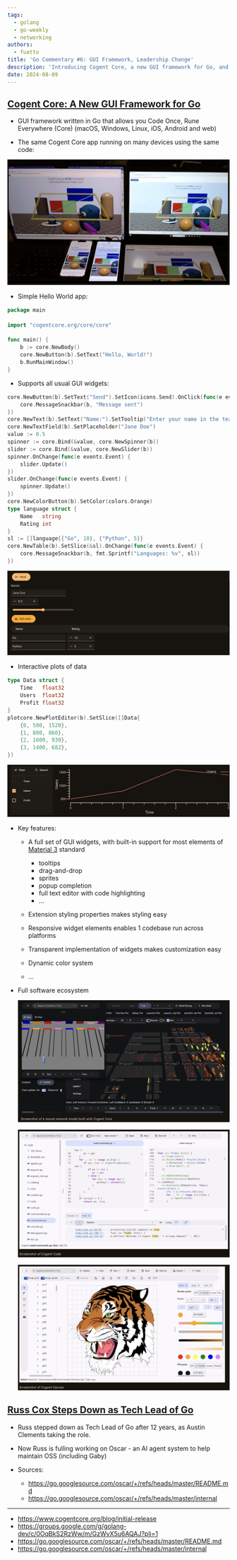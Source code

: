 ```yaml
---
tags:
  - golang
  - go-weekly
  - networking
authors:
  - fuatto
title: 'Go Commentary #6: GUI Framework, Leadership Change'
description: 'Introducing Cogent Core, a new GUI framework for Go, and announcing Russ Cox stepping down as Tech Lead of Go after 12 years.'
date: 2024-08-09
---
```


## [Cogent Core: A New GUI Framework for Go](https://www.cogentcore.org/blog/initial-release)

- GUI framework written in Go that allows you Code Once, Rune Everywhere (Core) (macOS, Windows, Linux, iOS, Android and web)

- The same Cogent Core app running on many devices using the same code:

![](assets/cogent-core-multi-devices.png)

- Simple Hello World app:

```go
package main

import "cogentcore.org/core/core"

func main() {
	b := core.NewBody()
	core.NewButton(b).SetText("Hello, World!")
	b.RunMainWindow()
}
```

- Supports all usual GUI widgets:

```go
core.NewButton(b).SetText("Send").SetIcon(icons.Send).OnClick(func(e events.Event) {
	core.MessageSnackbar(b, "Message sent")
})
core.NewText(b).SetText("Name:").SetTooltip("Enter your name in the text field")
core.NewTextField(b).SetPlaceholder("Jane Doe")
value := 0.5
spinner := core.Bind(&value, core.NewSpinner(b))
slider := core.Bind(&value, core.NewSlider(b))
spinner.OnChange(func(e events.Event) {
	slider.Update()
})
slider.OnChange(func(e events.Event) {
	spinner.Update()
})
core.NewColorButton(b).SetColor(colors.Orange)
type language struct {
	Name   string
	Rating int
}
sl := []language{{"Go", 10}, {"Python", 5}}
core.NewTable(b).SetSlice(&sl).OnChange(func(e events.Event) {
	core.MessageSnackbar(b, fmt.Sprintf("Languages: %v", sl))
})
```

![](assets/cogent-core-widgets.png)

- Interactive plots of data

```go
type Data struct {
	Time   float32
	Users  float32
	Profit float32
}
plotcore.NewPlotEditor(b).SetSlice([]Data{
	{0, 500, 1520},
	{1, 800, 860},
	{2, 1600, 930},
	{3, 1400, 682},
})
```

![](assets/cogent-core-plots.png)

- Key features:

  - A full set of GUI widgets, with built-in support for most elements of [Material 3](https://m3.material.io/) standard

    - tooltips
    - drag-and-drop
    - sprites
    - popup completion
    - full text editor with code highlighting
    - ...

  - Extension styling properties makes styling easy

  - Responsive widget elements enables 1 codebase run across platforms

  - Transparent implementation of widgets makes customization easy

  - Dynamic color system

  - ...

- Full software ecosystem

  ![](assets/cogent-core-neural-network.png)

  ![](assets/cogent-core-cogent-code.png)

  ![](assets/cogent-core-cogent-canvas.png)

## [Russ Cox Steps Down as Tech Lead of Go](https://groups.google.com/g/golang-dev/c/0OqBkS2RzWw/m/GzWvX5u6AQAJ?pli=1)

- Russ stepped down as Tech Lead of Go after 12 years, as Austin Clements taking the role.

- Now Russ is fulling working on Oscar - an AI agent system to help maintain OSS (including Gaby)

- Sources:
  - https://go.googlesource.com/oscar/+/refs/heads/master/README.md
  - https://go.googlesource.com/oscar/+/refs/heads/master/internal

---

- https://www.cogentcore.org/blog/initial-release
- https://groups.google.com/g/golang-dev/c/0OqBkS2RzWw/m/GzWvX5u6AQAJ?pli=1
- https://go.googlesource.com/oscar/+/refs/heads/master/README.md
- https://go.googlesource.com/oscar/+/refs/heads/master/internal
